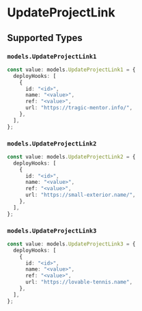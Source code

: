 # UpdateProjectLink


## Supported Types

### `models.UpdateProjectLink1`

```typescript
const value: models.UpdateProjectLink1 = {
  deployHooks: [
    {
      id: "<id>",
      name: "<value>",
      ref: "<value>",
      url: "https://tragic-mentor.info/",
    },
  ],
};
```

### `models.UpdateProjectLink2`

```typescript
const value: models.UpdateProjectLink2 = {
  deployHooks: [
    {
      id: "<id>",
      name: "<value>",
      ref: "<value>",
      url: "https://small-exterior.name/",
    },
  ],
};
```

### `models.UpdateProjectLink3`

```typescript
const value: models.UpdateProjectLink3 = {
  deployHooks: [
    {
      id: "<id>",
      name: "<value>",
      ref: "<value>",
      url: "https://lovable-tennis.name",
    },
  ],
};
```

